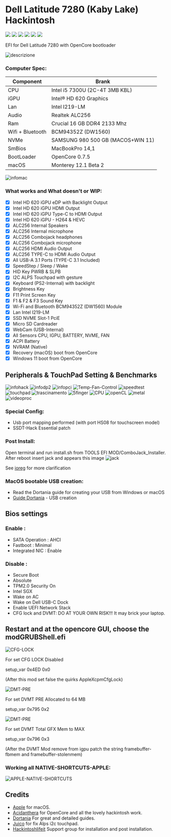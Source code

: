 # Dell Latitude 7280 (Kaby Lake) Hackintosh
[![](https://img.shields.io/badge/Gitter%20HL%20Community-Chat-informational?style=flat&logo=gitter&logoColor=white&color=ed1965)](https://gitter.im/Hackintosh-Life-IT/community)
[![](https://img.shields.io/badge/EFI-Release-informational?style=flat&logo=apple&logoColor=white&color=9debeb)](https://github.com/Lorys89/DELL_LATITUDE_7280/releases)
[![](https://img.shields.io/badge/Telegram-HackintoshLifeIT-informational?style=flat&logo=telegram&logoColor=white&color=5fb659)](https://t.me/HackintoshLife_it)
[![](https://img.shields.io/badge/Facebook-HackintoshLifeIT-informational?style=flat&logo=facebook&logoColor=white&color=3a4dc9)](https://www.facebook.com/hackintoshlife/)
[![](https://img.shields.io/badge/Instagram-HackintoshLifeIT-informational?style=flat&logo=instagram&logoColor=white&color=8a178a)](https://www.instagram.com/hackintoshlife.it_official/)
[![](https://img.shields.io/badge/PayPal-HackintoshLifeIT-informational?style=flat&logo=paypal&logoColor=white&color=00B2EE)](https://www.paypal.com/cgi-bin/webscr?cmd=_s-xclick&hosted_button_id=RWBVVWL8H9JC2&source=url)



EFI for Dell Latitude 7280 with OpenCore bootloader

![descrizione](./Screenshot/pc.jpg)

### Computer Spec:

| Component        | Brank                              |
| ---------------- | ---------------------------------- |
| CPU              | Intel i5 7300U (2C-4T 3MB KBL)     |
| iGPU             | Intel® HD 620 Graphics             |
| Lan              | Intel I219-LM                      |
| Audio            | Realtek ALC256                     |
| Ram              | Crucial 16 GB DDR4 2133 Mhz        |
| Wifi + Bluetooth | BCM94352Z (DW1560)                 |
| NVMe             | SAMSUNG 980 500 GB (MACOS+WIN 11)  |
| SmBios           | MacBookPro 14,1                    |
| BootLoader       | OpenCore 0.7.5                     |
| macOS            | Monterey 12.1 Beta 2               |


![infomac](./Screenshot/infomac.png)

### What works and What doesn't or WIP:

- [x] Intel HD 620 iGPU eDP with Backlight Output
- [x] Intel HD 620 iGPU HDMI Output 
- [x] Intel HD 620 iGPU Type-C to HDMI Output
- [x] Intel HD 620 iGPU - H264 & HEVC
- [x] ALC256 Internal Speakers
- [x] ALC256 Internal microphone
- [x] ALC256 Combojack headphones
- [x] ALC256 Combojack microphone
- [x] ALC256 HDMI Audio Output
- [x] ALC256 TYPE-C to HDMI Audio Output
- [x] All USB-A 3.1 Ports (TYPE-C 3.1 Included)
- [x] SpeedStep / Sleep / Wake
- [x] HID Key PWRB & SLPB 
- [x] I2C ALPS Touchpad with gesture
- [x] Keyboard (PS2-Internal) with backlight
- [x] Brightness Key
- [x] F11 Print Screen Key
- [x] F1 & F2 & F3 Sound Key
- [x] Wi-Fi and Bluetooth BCM94352Z (DW1560) Module
- [x] Lan Intel I219-LM
- [x] SSD NVME Slot-1 PciE
- [x] Micro SD Cardreader
- [x] WebCam (USB-Internal)
- [x] All Sensors CPU, IGPU, BATTERY, NVME, FAN
- [x] ACPI Battery
- [x] NVRAM (Native)
- [x] Recovery (macOS) boot from OpenCore
- [x] Windows 11 boot from OpenCore

## Peripherals & TouchPad Setting & Benchmarks

![infohack](./Screenshot/periferiche.png)
![infodp2](./Screenshot/pci-list.png)
![infopci](./Screenshot/pci-dev.png)
![Temp-Fan-Control](./Screenshot/Temp-Fan-Control.png)
![speedtest](./Screenshot/speedtest.png)
![touchpad](./Screenshot/touchpad.png)
![trascinamento](./Screenshot/trascinamento.png)
![5finger](./Screenshot/fingermgmt.png)
![CPU](./Screenshot/CPU.png)
![openCL](./Screenshot/openCL.png)
![metal](./Screenshot/metal.png)
![videoproc](./Screenshot/videoproc.png)


### Special Config:

- Usb port mapping performed (with port HS08 for touchscreen model)
- SSDT-Hack Essential patch

### Post Install:

Open terminal and run install.sh from TOOLS EFI MOD/ComboJack_Installer. After reboot insert jack and appears this image
![jack](./Screenshot/Combojackfix.png)

See [ioreg](./MacBook%20Pro%2014%2C1.ioreg) for more clarification


### MacOS bootable USB creation:
- Read the Dortania guide for creating your USB from Windows or macOS
- [Guide Dortania](https://dortania.github.io/OpenCore-Install-Guide/installer-guide/) - USB creation


## Bios settings
### Enable :
* SATA Operation : AHCI
* Fastboot : Minimal
* Integrated NIC : Enable


### Disable : 
* Secure Boot
* Absolute
* TPM2.0 Security On
* Intel SGX
* Wake on AC
* Wake on Dell USB-C Dock
* Enable UEFI Network Stack
* CFG lock and DVMT: DO AT YOUR OWN RISK!!! It may brick your laptop.

## Restart and at the opencore GUI, choose the modGRUBShell.efi

![CFG-LOCK](./Screenshot/CFG-LOCK.png)

For set CFG LOCK Disabled

setup_var 0x4ED 0x0

(After this mod set false the quirks AppleXcpmCfgLock)

![DMT-PRE](./Screenshot/DVMT-PRE.png)

For set DVMT PRE Allocated to 64 MB

setup_var 0x795 0x2

![DMT-PRE](./Screenshot/DVMT-TOT.png)

For set DVMT Total GFX Mem to MAX

setup_var 0x796 0x3

(After the DVMT Mod remove from igpu patch the string framebuffer-fbmem and framebuffer-stolenmem)



### Working all NATIVE-SHORTCUTS-APPLE:

![APPLE-NATIVE-SHORTCUTS](./Screenshot/APPLE-NATIVE-SHORTCUTS.png)

## Credits

- [Apple](https://apple.com) for macOS.
- [Acidanthera](https://github.com/acidanthera) for OpenCore and all the lovely hackintosh work.
- [Dortania](https://dortania.github.io/OpenCore-Install-Guide/config-laptop.plist/icelake.html) For great and detailed guides.
- [Juico](https://github.com/juico) for fix Alps i2c touchpad.
- [Hackintoshlifeit](https://github.com/Hackintoshlifeit) Support group for installation and post installation.
